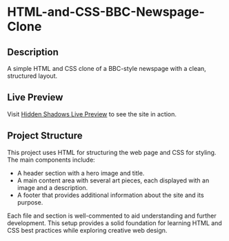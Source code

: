 # HTML-and-CSS-BBC-Newspage-Clone

## Description
A simple HTML and CSS clone of a BBC-style newspage with a clean, structured layout.

## Live Preview
Visit [Hidden Shadows Live Preview](https://html-and-css-digital-art-gallery-site.netlify.app/) to see the site in action.

## Project Structure
This project uses HTML for structuring the web page and CSS for styling. The main components include:
- A header section with a hero image and title.
- A main content area with several art pieces, each displayed with an image and a description.
- A footer that provides additional information about the site and its purpose.

Each file and section is well-commented to aid understanding and further development. This setup provides a solid foundation for learning HTML and CSS best practices while exploring creative web design.

